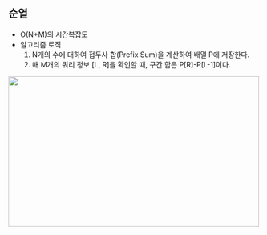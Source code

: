 ## 순열
- O(N+M)의 시간복잡도
- 알고리즘 로직
    1. N개의 수에 대하여 접두사 합(Prefix Sum)을 계산하여 배열 P에 저장한다.
    2. 매 M개의 쿼리 정보 [L, R]을 확인할 때, 구간 합은 P[R]-P[L-1]이다.
    
<img src="image1.PNG" width="500" height="300">